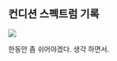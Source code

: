 ## 컨디션 스펙트럼 기록

<img src="https://github.com/BanBanMapMaker/BanBanMapMaker/assets/101504006/fba136fb-cdaa-44f0-99f5-9b7847eb22aa">

한동안 좀 쉬어야겠다. 생각 하면서.
